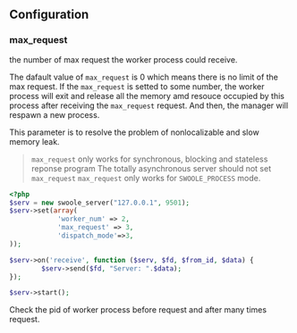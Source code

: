 ## Configuration

### max_request

the number of max request the worker process could receive.

The dafault value of `max_request` is 0 which means there is no limit of the max request. If the `max_request` is setted to some number, the worker process will exit and release all the memory amd resouce occupied by this process after receiving the `max_request` request. And then, the manager will respawn a new process.

This parameter is to resolve the problem of nonlocalizable and slow memory leak.

> `max_request` only works for synchronous, blocking and stateless reponse program
> The totally asynchronous server should not set `max_request`
> `max_request` only works for `SWOOLE_PROCESS` mode.

```php
<?php
$serv = new swoole_server("127.0.0.1", 9501);
$serv->set(array(
            'worker_num' => 2,    
            'max_request' => 3,  
            'dispatch_mode'=>3,
));

$serv->on('receive', function ($serv, $fd, $from_id, $data) {
        $serv->send($fd, "Server: ".$data);
});

$serv->start();
```
Check the pid of worker process before request and after many times request.

